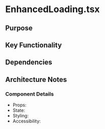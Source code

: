 # EnhancedLoading.tsx

## Purpose

## Key Functionality

## Dependencies

## Architecture Notes

### Component Details
- Props: 
- State: 
- Styling: 
- Accessibility: 
